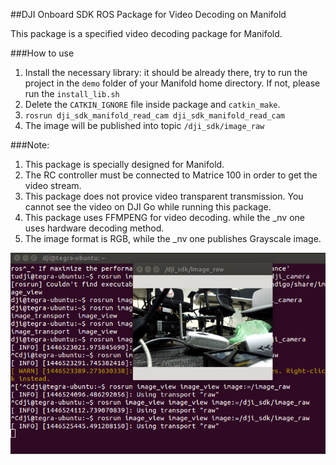 ##DJI Onboard SDK ROS Package for Video Decoding on Manifold

This package is a specified video decoding package for Manifold.

###How to use
1. Install the necessary library: it should be already there, try to run the project in the `demo` folder of your Manifold home directory. If not, please run the `install_lib.sh`
2. Delete the `CATKIN_IGNORE` file inside package and `catkin_make`.
3. `rosrun dji_sdk_manifold_read_cam dji_sdk_manifold_read_cam`
4. The image will be published into topic `/dji_sdk/image_raw`


###Note:
1. This package is specially designed for Manifold.
2. The RC controller must be connected to Matrice 100 in order to get the video stream.
3. This package does not provice video transparent transmission. You cannot see the video on DJI Go while running this package.
4. This package uses FFMPENG for video decoding. while the _nv one uses hardware decoding method.
5. The image format is RGB, while the _nv one publishes Grayscale image.

![image](../dji_sdk_doc/readcam_nv.png)